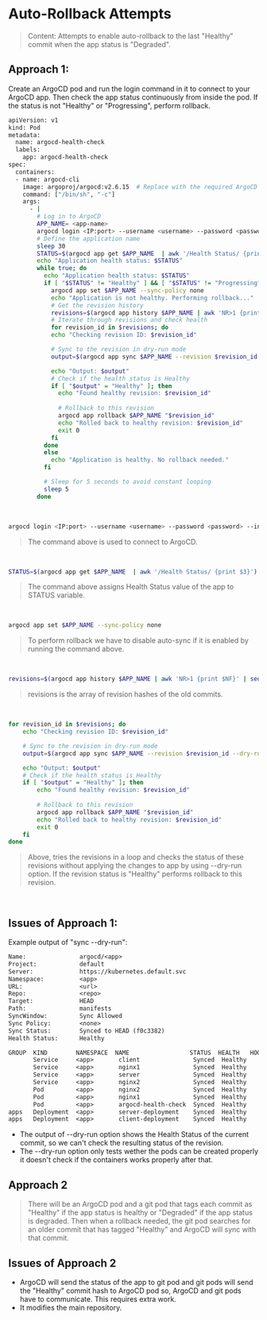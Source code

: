 # Auto-Rollback Attempts

> Content: Attempts to enable auto-rollback to the last "Healthy" commit when the app status is "Degraded".

## Approach 1:
Create an ArgoCD pod and run the login command in it to connect to your ArgoCD app. Then check the app status continuously from inside the pod. If the status is not "Healthy" or "Progressing", perform rollback.

```bash
apiVersion: v1
kind: Pod
metadata:
  name: argocd-health-check
  labels:
    app: argocd-health-check
spec:
  containers:
  - name: argocd-cli
    image: argoproj/argocd:v2.6.15  # Replace with the required ArgoCD CLI version
    command: ["/bin/sh", "-c"]
    args:
      - |
        # Log in to ArgoCD
        APP_NAME= <app-name>
        argocd login <IP:port> --username <username> --password <password> --insecure;
        # Define the application name
        sleep 30
        STATUS=$(argocd app get $APP_NAME  | awk '/Health Status/ {print $3}')
        echo "Application health status: $STATUS"
        while true; do
          echo "Application health status: $STATUS"
          if [ "$STATUS" != "Healthy" ] && [ "$STATUS" != "Progressing" ]; then
            argocd app set $APP_NAME --sync-policy none
            echo "Application is not healthy. Performing rollback..."
            # Get the revision history
            revisions=$(argocd app history $APP_NAME | awk 'NR>1 {print $NF}' | sed 's/[()"]//g')
            # Iterate through revisions and check health
            for revision_id in $revisions; do
            echo "Checking revision ID: $revision_id"

            # Sync to the revision in dry-run mode
            output=$(argocd app sync $APP_NAME --revision $revision_id --dry-run --prune --force | awk '/Health Status/ {print $3}')

            echo "Output: $output"
            # Check if the health status is Healthy
            if [ "$output" = "Healthy" ]; then
              echo "Found healthy revision: $revision_id"                
    
              # Rollback to this revision
              argocd app rollback $APP_NAME "$revision_id"
              echo "Rolled back to healthy revision: $revision_id"
              exit 0
            fi
          done
          else
            echo "Application is healthy. No rollback needed."
          fi

          # Sleep for 5 seconds to avoid constant looping
          sleep 5
        done
```
<br>

```bash
argocd login <IP:port> --username <username> --password <password> --insecure;
```
> The command above is used to connect to ArgoCD.
<br>


```bash
STATUS=$(argocd app get $APP_NAME  | awk '/Health Status/ {print $3}')
```
> The command above assigns Health Status value of the app to STATUS variable.
<br>

 ```bash
 argocd app set $APP_NAME --sync-policy none
 ```
 > To perform rollback we have to disable auto-sync if it is enabled by running the command above.
<br>

```bash
revisions=$(argocd app history $APP_NAME | awk 'NR>1 {print $NF}' | sed 's/[()"]//g')
```
> revisions is the array of revision hashes of the old commits.
<br>

```bash
for revision_id in $revisions; do
    echo "Checking revision ID: $revision_id"

    # Sync to the revision in dry-run mode
    output=$(argocd app sync $APP_NAME --revision $revision_id --dry-run --prune --force | awk '/Health Status/ {print $3}')

    echo "Output: $output"
    # Check if the health status is Healthy
    if [ "$output" = "Healthy" ]; then
        echo "Found healthy revision: $revision_id"                
    
        # Rollback to this revision
        argocd app rollback $APP_NAME "$revision_id"
        echo "Rolled back to healthy revision: $revision_id"
        exit 0
    fi
done
```
> Above, tries the revisions in a loop and checks the status of these revisions without applying the changes to app by using --dry-run option. If the revision status is "Healthy" performs rollback to this revision.
<br>

## Issues of Approach 1: 
Example output of "sync --dry-run":
```txt
Name:               argocd/<app>
Project:            default
Server:             https://kubernetes.default.svc
Namespace:          <app>
URL:                <url>
Repo:               <repo>
Target:             HEAD
Path:               manifests
SyncWindow:         Sync Allowed
Sync Policy:        <none>
Sync Status:        Synced to HEAD (f0c3382)
Health Status:      Healthy

GROUP  KIND        NAMESPACE  NAME                 STATUS  HEALTH   HOOK  MESSAGE
       Service     <app>       client               Synced  Healthy        service/client configured (dry run)
       Service     <app>       nginx1               Synced  Healthy        service/nginx1 configured (dry run)
       Service     <app>       server               Synced  Healthy        service/server configured (dry run)
       Service     <app>       nginx2               Synced  Healthy        service/nginx2 configured (dry run)
       Pod         <app>       nginx2               Synced  Healthy        pod/nginx2 configured (dry run)
       Pod         <app>       nginx1               Synced  Healthy        pod/nginx1 configured (dry run)
       Pod         <app>       argocd-health-check  Synced  Healthy        pod/argocd-health-check configured (dry run)
apps   Deployment  <app>       server-deployment    Synced  Healthy        deployment.apps/server-deployment configured (dry run)
apps   Deployment  <app>       client-deployment    Synced  Healthy        deployment.apps/client-deployment configured (dry run)

```
- The output of --dry-run option shows the Health Status of the current commit, so we can't check the resulting status of the revision.
- The --dry-run option only tests wether the pods can be created properly it doesn't check if the containers works properly after that. 

## Approach 2 

> There will be an ArgoCD pod and a git pod that tags each commit as "Healthy" if the app status is healthy or "Degraded" if the app status is degraded. Then when a rollback needed, the git pod searches for an older commit that has tagged "Healthy" and ArgoCD will sync with that commit.

## Issues of Approach 2
- ArgoCD will send the status of the app to git pod and git pods will send the "Healthy" commit hash to ArgoCD pod so, ArgoCD and git pods have to communicate. This requires extra work.
- It modifies the main repository.
